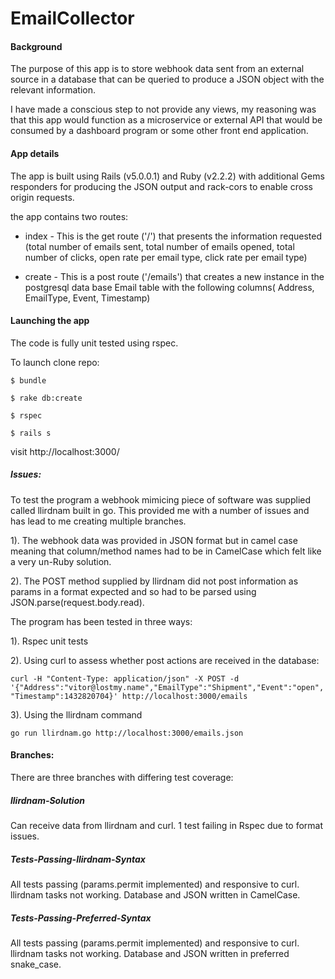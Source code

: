 # EmailCollector

#### Background

The purpose of this app is to store webhook data sent from an external source in a database that can be queried to produce a JSON object with the relevant information.

I have made a conscious step to not provide any views, my reasoning was that this app would function as a microservice or external API that would be consumed by a dashboard program or some other front end application.

#### App details

The app is built using Rails (v5.0.0.1) and Ruby (v2.2.2) with additional Gems responders for producing the JSON output and rack-cors to enable cross origin requests.

the app contains two routes:

* index - This is the get route ('/') that presents the information requested (total number of emails sent, total number of emails opened, total number of clicks, open rate per email type, click rate per email type)

* create - This is a post route ('/emails') that creates a new instance in the postgresql data base Email table with the following columns( Address, EmailType, Event, Timestamp)

#### Launching the app
The code is fully unit tested using rspec.

To launch clone repo:

`$ bundle`

`$ rake db:create`

`$ rspec`

`$ rails s`

visit http://localhost:3000/

##### Issues:

To test the program a webhook mimicing piece of software was supplied called llirdnam built in go. This provided me with a number of issues and has lead to me creating multiple branches.

1). The webhook data was provided in JSON format but in camel case meaning that column/method names had to be in CamelCase which felt like a very un-Ruby solution.

2). The POST method supplied by llirdnam did not post information as params in a format expected and so had to be parsed using JSON.parse(request.body.read).

The program has been tested in three ways:

1). Rspec unit tests

2). Using curl to assess whether post actions are received in the database:

`curl -H "Content-Type: application/json" -X POST -d '{"Address":"vitor@lostmy.name","EmailType":"Shipment","Event":"open","Timestamp":1432820704}' http://localhost:3000/emails`

3). Using the llirdnam command

`go run llirdnam.go http://localhost:3000/emails.json`

#### Branches:

There are three branches with differing test coverage:

##### llirdnam-Solution
Can receive data from llirdnam and curl. 1 test failing in Rspec due to format issues.

##### Tests-Passing-llirdnam-Syntax
All tests passing (params.permit implemented) and responsive to curl. llirdnam tasks not working. Database and JSON written in CamelCase.

##### Tests-Passing-Preferred-Syntax
All tests passing (params.permit implemented) and responsive to curl. llirdnam tasks not working. Database and JSON written in preferred snake_case.
